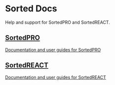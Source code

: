 <style type="text/css">
    .col-md-10 {
        width: 100%;
    }

    .sideaffix {
        display: none;
    }

    .subnav {
        display: none !important;
    }
</style>

<div class="header-container">
    <h1 id="big-header" class="text--underlined text--header"><span>Sorted </span><span>Docs</span></h1>
    <p class="text--center">
        Help and support for SortedPRO and SortedREACT.
    </p>
</div>
<div class="button-container">
    <a href="/pro/">
        <div class="homepage-container">
            <h2><span>Sorted</span><span>PRO</span></h2>
            <p>
                Documentation and user guides for SortedPRO
            </p>
        </div>
    </a>
    <a href="/react/">
        <div class="homepage-container">
            <h2><span>Sorted</span><span>REACT<span></h2>
            <p>
                Documentation and user guides for SortedREACT
            </p>
        </div>
    </a>
</div>
